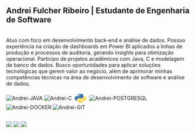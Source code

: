 ## Andrei Fulcher Ribeiro | Estudante de Engenharia de Software

<div style="display: inline_block"><br>
  Atuo com foco em desenvolvimento back-end e análise de dados. Possuo experiência na criação de dashboards em Power BI aplicados a linhas de produção e processos de auditoria, gerando insights para otimização operacional.
  Participo de projetos acadêmicos com Java, C e modelagem de banco de dados. 
  Busco oportunidades para aplicar soluções tecnológicas que gerem valor ao negócio, além de aprimorar minhas competências técnicas na área de desenvolvimento de software e análise de dados.
</div>

<div style="display: inline_block"><br>
  <img align="center" alt="Andrei-JAVA" height="40" width="50" src="https://cdn.jsdelivr.net/gh/devicons/devicon@latest/icons/java/java-original.svg" />  
  <img align="center" alt="Andrei-C" height="30" width="40" src="https://cdn.jsdelivr.net/gh/devicons/devicon@latest/icons/c/c-original.svg" />   
  <img align="center" alt="Andrei-PYTHON" height="30" width="40" src="https://raw.githubusercontent.com/devicons/devicon/master/icons/python/python-original.svg">
  <img align="center" alt="Andrei-POSTGRESQL" height="30" width="40" src="https://cdn.jsdelivr.net/gh/devicons/devicon@latest/icons/postgresql/postgresql-original.svg" />
  <img align="center" alt="Andrei-DOCKER" height="40" width="50" src="https://cdn.jsdelivr.net/gh/devicons/devicon@latest/icons/docker/docker-original.svg" />
  <img align="center" alt="Andrei-GIT" height="30" width="40" src="https://cdn.jsdelivr.net/gh/devicons/devicon@latest/icons/git/git-original.svg" />           
</div>
  
  ##
 
<div> 
  <a href="https://www.linkedin.com/in/andreifulcher" target="_blank">
  <img src="https://img.shields.io/badge/-LinkedIn-%230077B5?style=for-the-badge&logo=linkedin&logoColor=white" target="_blank"></a>
  <a href = "mailto:andreii.fulcher@gmail.com"><img src="https://img.shields.io/badge/-Gmail-%23333?style=for-the-badge&logo=gmail&logoColor=white" target="_blank"></a>
 <a href="https://discord.com/users/487395448047403017" target="_blank"><img src="https://img.shields.io/badge/Discord-7289DA?style=for-the-badge&logo=discord&logoColor=white" target="_blank"></a> 
  
</div>
